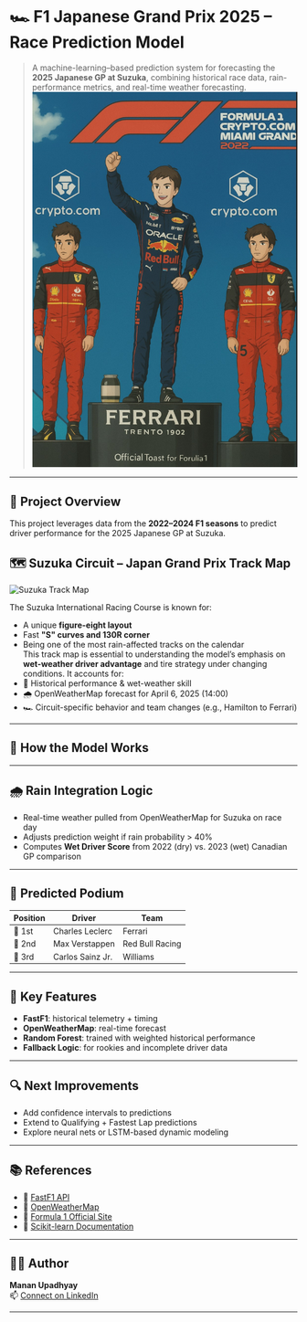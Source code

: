 
# 🏎️ F1 Japanese Grand Prix 2025 – Race Prediction Model

> A machine-learning–based prediction system for forecasting the **2025 Japanese GP at Suzuka**, combining historical race data, rain-performance metrics, and real-time weather forecasting.
![PODIUM](podium.jpeg)
---

## 📌 Project Overview

This project leverages data from the **2022–2024 F1 seasons** to predict driver performance for the 2025 Japanese GP at Suzuka.
## 🗺️ Suzuka Circuit – Japan Grand Prix Track Map

![Suzuka Track Map](https://media.formula1.com/image/upload/f_auto,c_limit,q_auto,w_1320/content/dam/fom-website/2018-redesign-assets/Circuit%20maps%2016x9/Japan_Circuit)

The Suzuka International Racing Course is known for:
- A unique **figure-eight layout**
- Fast **"S" curves and 130R corner**
- Being one of the most rain-affected tracks on the calendar  
This track map is essential to understanding the model’s emphasis on **wet-weather driver advantage** and tire strategy under changing conditions.
It accounts for:
- 🧠 Historical performance & wet-weather skill
- 🌧️ OpenWeatherMap forecast for April 6, 2025 (14:00)
- 🏎️ Circuit-specific behavior and team changes (e.g., Hamilton to Ferrari)

---

## 🧠 How the Model Works

---

## 🌧️ Rain Integration Logic

- Real-time weather pulled from OpenWeatherMap for Suzuka on race day
- Adjusts prediction weight if rain probability > 40%
- Computes **Wet Driver Score** from 2022 (dry) vs. 2023 (wet) Canadian GP comparison

---

## 🥇 Predicted Podium

| Position | Driver              | Team              |
|----------|---------------------|-------------------|
| 🥇 1st   | Charles Leclerc     | Ferrari           |
| 🥈 2nd   | Max Verstappen      | Red Bull Racing   |
| 🥉 3rd   | Carlos Sainz Jr.    | Williams          |

---

## 🧩 Key Features

- **FastF1**: historical telemetry + timing
- **OpenWeatherMap**: real-time forecast
- **Random Forest**: trained with weighted historical performance
- **Fallback Logic**: for rookies and incomplete driver data

---

## 🔍 Next Improvements

- Add confidence intervals to predictions
- Extend to Qualifying + Fastest Lap predictions
- Explore neural nets or LSTM-based dynamic modeling

---

## 📚 References

- 🔗 [FastF1 API](https://theoehrly.github.io/Fast-F1/)
- 🔗 [OpenWeatherMap](https://openweathermap.org/api)
- 🔗 [Formula 1 Official Site](https://www.formula1.com)
- 🔗 [Scikit-learn Documentation](https://scikit-learn.org)

---

## 👨‍💻 Author

**Manan Upadhyay**  
📫 [Connect on LinkedIn](https://www.linkedin.com/in/mananupadhyay2000/)

---

